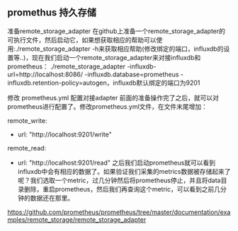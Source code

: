 ## promethus 持久存储

准备remote_storage_adapter
在github上准备一个remote_storage_adapter的可执行文件，然后启动它，如果想获取相应的帮助可以使用:./remote_storage_adapter -h来获取相应帮助(修改绑定的端口，influxdb的设置等..)，现在我们启动一个remote_storage_adapter来对接influxdb和prometheus：
./remote_storage_adapter -influxdb-url=http://localhost:8086/ -influxdb.database=prometheus -influxdb.retention-policy=autogen，influxdb默认绑定的端口为9201

修改 prometheus.yml 配置对接adapter
前面的准备操作完了之后，就可以对prometheus进行配置了。修改prometheus.yml文件，在文件末尾增加：

remote_write:
  - url: "http://localhost:9201/write"

remote_read:
  - url: "http://localhost:9201/read"
之后我们启动prometheus就可以看到influxdb中会有相应的数据了。如果验证我们采集的metrics数据被存储起来了呢？我们选取一个metric，过几分钟然后将prometheus停止，并且将data目录删除，重启prometheus，然后我们再查询这个metric，可以看到之前几分钟的数据还在那里。


https://github.com/prometheus/prometheus/tree/master/documentation/examples/remote_storage/remote_storage_adapter



